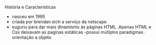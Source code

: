 História e Caracteristicas 
- nasceu em 1995 
- criada por brendan eich a serviço da netscape 
- suguriu para dar mais dinamismo ás páginas HTML
 .Apenas HTML e Css deixavam as paginas estáticas 
-possui mútiplos paradigmas 
 . orientação a objeto
 
